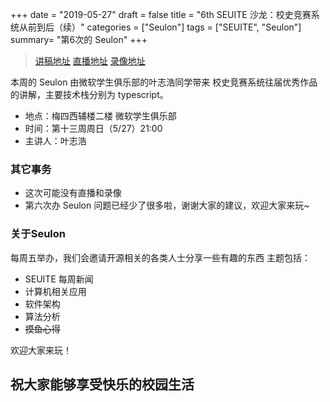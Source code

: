 +++
date = "2019-05-27"
draft = false
title = "6th SEUITE 沙龙：校史竞赛系统从前到后（续）"
categories = ["Seulon"]
tags = ["SEUITE", "Seulon"]
summary= "第6次的 Seulon"
+++

> [讲稿地址](https://mirrors.seu.services/seulon/)
> [直播地址](https://live.bilibili.com/61306)
> [录像地址](https://mirrors.seu.services/seulon/)

本周的 Seulon 由微软学生俱乐部的叶志浩同学带来 校史竞赛系统往届优秀作品的讲解，主要技术栈分别为 typescript。

- 地点：梅四西辅楼二楼 微软学生俱乐部
- 时间：第十三周周日（5/27）21:00
- 主讲人：叶志浩

### 其它事务

- 这次可能没有直播和录像
- 第六次办 Seulon 问题已经少了很多啦，谢谢大家的建议，欢迎大家来玩~

### 关于Seulon

每周五举办，我们会邀请开源相关的各类人士分享一些有趣的东西
主题包括：

- SEUITE 每周新闻
- 计算机相关应用
- 软件架构
- 算法分析
- ~~摸鱼心得~~

欢迎大家来玩！

## 祝大家能够享受快乐的校园生活